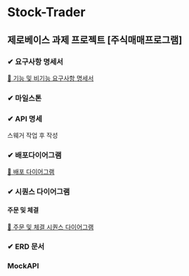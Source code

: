 # Stock-Trader
## 제로베이스 과제 프로젝트 [주식매매프로그램]

### ✔ 요구사항 명세서
[🔗 기능 및 비기능 요구사항 명세서](https://thoracic-catamaran-22f.notion.site/16e435d0a24b8054a9ede84dd0325fe1?pvs=4)

### ✔ 마일스톤

### ✔ API 명세
스웨거 작업 후 작성

### ✔ 배포다이어그램
[🔗 배포 다이어그램](https://thoracic-catamaran-22f.notion.site/18c435d0a24b80f6a0e0d391b2c14fb8?pvs=4)

### ✔ 시퀀스 다이어그램
#### 주문 및 체결
[🔗 주문 및 체결 시퀀스 다이어그램](https://thoracic-catamaran-22f.notion.site/17f435d0a24b8072ae4ee98b69eb3e69?pvs=4)

### ✔ ERD 문서

### MockAPI
